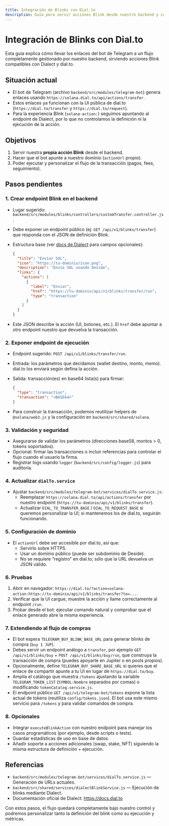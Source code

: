 ```yaml
---
title: Integración de Blinks con Dial.to
description: Guía para servir acciones Blink desde nuestro backend y consumirlas desde el bot de Telegram.
---
```


# Integración de Blinks con Dial.to

Esta guía explica cómo llevar los enlaces del bot de Telegram a un flujo completamente gestionado por nuestro backend, sirviendo acciones Blink compatibles con Dialect y dial.to.

## Situación actual

- El bot de Telegram (archivo `backend/src/modules/telegram-bot`) genera enlaces usando `https://solana.dial.to/api/actions/transfer`.
- Estos enlaces ya funcionan con la UI pública de dial.to (`https://dial.to/transfer` y `https://dial.to/request`).
- Para la experiencia Blink (`solana-action:`) seguimos apuntando al endpoint de Dialect, por lo que no controlamos la definición ni la ejecución de la acción.

## Objetivos

1. Servir nuestra **propia acción Blink** desde el backend.
2. Hacer que el bot apunte a nuestro dominio (`actionUrl` propio).
3. Poder ejecutar y personalizar el flujo de la transacción (pagos, fees, seguimiento).

## Pasos pendientes

### 1. Crear endpoint Blink en el backend

- Lugar sugerido: `backend/src/modules/blinks/controllers/customTransfer.controller.js`.
- Debe exponer un endpoint público (ej: `GET /api/v1/blinks/transfer`) que responda con el JSON de definición Blink.
- Estructura base (ver [docs de Dialect](https://docs.dial.to) para campos opcionales):

  ```json
  {
    "title": "Enviar SOL",
    "icon": "https://tu-dominio/icon.png",
    "description": "Envía SOL usando Deside",
    "links": {
      "actions": [
        {
          "label": "Enviar",
          "href": "https://tu-dominio/api/v1/blinks/transfer/run",
          "type": "transaction"
        }
      ]
    }
  }
  ```

- Este JSON describe la acción (UI, botones, etc.). El `href` debe apuntar a otro endpoint nuestro que devuelva la transacción.

### 2. Exponer endpoint de ejecución

- Endpoint sugerido: `POST /api/v1/blinks/transfer/run`.
- Entrada: los parámetros que decidamos (wallet destino, monto, memo). dial.to los enviará según defina la acción.
- Salida: transacción(es) en base64 lista(s) para firmar:

  ```json
  {
    "type": "transaction",
    "transaction": "<BASE64>"
  }
  ```

- Para construir la transacción, podemos reutilizar helpers de `@solana/web3.js` y la configuración en `backend/src/shared/solana`.

### 3. Validación y seguridad

- Asegurarse de validar los parámetros (direcciones base58, montos > 0, tokens soportados).
- Opcional: firmar las transacciones o incluir referencias para controlar el flujo cuando el usuario la firma.
- Registrar logs usando `logger` (`backend/src/config/logger.js`) para auditoría.

### 4. Actualizar `dialTo.service`

- Ajustar `backend/src/modules/telegram-bot/services/dialTo.service.js`:
  - Reemplazar `https://solana.dial.to/api/actions/transfer` por nuestro endpoint (`https://tu-dominio/api/v1/blinks/transfer`).
  - Actualizar `DIAL_TO_TRANSFER_BASE` / `DIAL_TO_REQUEST_BASE` si queremos personalizar la UI; si mantenemos los de dial.to, seguirán funcionando.

### 5. Configuración de dominio

- El `actionUrl` debe ser accesible por dial.to, así que:
  - Servirlo sobre HTTPS.
  - Usar un dominio público (puede ser subdominio de Deside).
  - No se requiere “registro” en dial.to; sólo que la URL devuelva un JSON válido.

### 6. Pruebas

1. Abrir en navegador: `https://dial.to/?action=solana-action:https://tu-dominio/api/v1/blinks/transfer?to=...`.
2. Verificar que la UI cargue, muestre la acción y llame correctamente al endpoint `/run`.
3. Probar desde el bot: ejecutar comando natural y comprobar que el enlace generado abre la misma experiencia.

### 7. Extendiendo al flujo de compras

- El bot espera `TELEGRAM_BUY_BLINK_BASE_URL` para generar blinks de compra (`buy 1 JUP`).
- Debes servir un endpoint análogo a `transfer`, por ejemplo `GET /api/v1/blinks/buy` + `POST /api/v1/blinks/buy/run`, que construya la transacción de compra (puedes apoyarte en Jupiter o en pools propios).
- Opcionalmente, define `TELEGRAM_BUY_SHARE_BASE_URL` si quieres que el enlace de compartir apunte a tu UI en lugar de `https://dial.to/buy`.
- Amplía el catálogo que muestra `/tokens` ajustando la variable `TELEGRAM_TOKEN_LIST` (`SYMBOL:Nombre` separados por comas) o modificando `tokenCatalog.service.js`.
- El endpoint público `GET /api/v1/telegram-bot/tokens` expone la lista actual de tokens (reutiliza `config/tokens.json`). El bot usa este mismo servicio para `/tokens` y para validar comandos de compra.

### 8. Opcionales

- Integrar `executeBlinkAction` con nuestro endpoint para manejar los casos programáticos (por ejemplo, desde scripts o tests).
- Guardar estadísticas de uso en base de datos.
- Añadir soporte a acciones adicionales (swap, stake, NFT) siguiendo la misma estructura de definición + ejecución.

## Referencias

- `backend/src/modules/telegram-bot/services/dialTo.service.js` — Generación de URLs actuales.
- `backend/src/shared/services/dialectBlinkService.js` — Ejecución de blinks mediante Dialect.
- Documentación oficial de Dialect: <https://docs.dial.to>

Con estos pasos, el flujo quedará completamente bajo nuestro control y podremos personalizar tanto la definición del blink como su ejecución y métricas.
